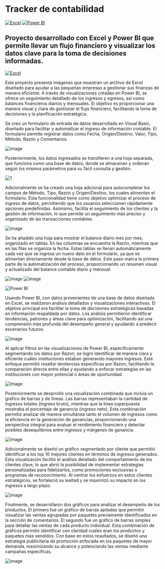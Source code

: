 # Tracker de contabilidad  

[![Excel](https://img.shields.io/badge/Excel-2021+-green?style=for-the-badge&logo=microsoft-excel&logoColor=white&labelColor=101010)](https://www.microsoft.com/en-us/microsoft-365/excel)
[![Power BI](https://img.shields.io/badge/Power_BI-Desktop-red?style=for-the-badge&logo=power-bi&logoColor=white&labelColor=101010)](https://powerbi.microsoft.com/)
 

## Proyecto desarrollado con Excel y Power BI que permite llevar un flujo financiero y visualizar los datos clave para la toma de decisiones informadas.


[![Excel](https://img.shields.io/badge/Excel-101010?style=for-the-badge&logo=microsoft-excel&logoColor=white)](https://www.microsoft.com/en-us/microsoft-365/excel)

Este proyecto presenta imágenes que muestran un archivo de Excel diseñado para ayudar a las pequeñas empresas a gestionar sus finanzas de manera eficiente. A través de visualizaciones creadas en Power BI, se ofrece un seguimiento detallado de los ingresos y egresos, así como balances financieros diarios y mensuales. El objetivo es proporcionar una manera visual y clara de gestionar el flujo financiero, facilitando la toma de decisiones y la planificación estratégica.

Se creo un formulario de entrada de datos desarrollado en Visual Basic, diseñado para facilitar y automatizar el ingreso de información contable. El formulario permite registrar datos como Fecha, Origen/Destino, Valor, Tipo, Método, Razón y Comentarios. 

![image](https://github.com/user-attachments/assets/d6e3e6a1-936b-4200-9c6e-5f0f3cddde31)  


Posteriormente, los datos ingresados se transfieren a una hoja separada, que funciona como una base de datos, donde se almacenan y ordenan según los mismos parámetros para su fácil consulta y gestión. 

![1](https://github.com/user-attachments/assets/4e3b6e1f-e7cb-4e96-a76f-e42f3f60a181)  


Adicionalmente se ha creado una hoja adicional para autocompletar los campos de Método, Tipo, Razón y Origen/Destino, los cuales alimentan el formulario. Esta funcionalidad tiene como objetivo optimizar el proceso de ingreso de datos, permitiendo que los usuarios seleccionen rápidamente opciones predefinidas. Asimismo, facilita el seguimiento de los clientes y la gestión de información, lo que permite un seguimiento más preciso y organizado de las transacciones contables. 

![image](https://github.com/user-attachments/assets/6a1b5b1c-9cf0-4aea-a1b4-c8dd66a4399c)  


Se ha añadido una hoja para mostrar el balance diario mes por mes, organizado en tablas. En las columnas se encuentra la Razón, mientras que en las filas se organiza la fecha. Estas tablas se llenan automáticamente cada vez que se ingresa un nuevo dato en el formulario, ya que se alimentan directamente desde la base de datos. Este paso marca la primera parte de la automatización del proceso, proporcionando un resumen visual y actualizado del balance contable diario y mensual. 

![image](https://github.com/user-attachments/assets/3a2a1df2-707b-4209-a44b-6edf6a534ea6)
![image](https://github.com/user-attachments/assets/4c92a3df-6daf-41ea-80da-da74959ed603)  

 

![Power BI](https://img.shields.io/badge/Power%20BI-3D85C6?style=for-the-badge&logo=power-bi&logoColor=white)

Usando Power BI, con datos provenientes de una base de datos diseñada en Excel, se realizaron análisis detallados y visualizaciones interactivas. El objetivo principal era facilitar la toma de decisiones estratégicas basadas en información respaldada por datos. Los análisis permitieron identificar tendencias, patrones y áreas clave para optimización, facilitando así una comprensión más profunda del desempeño general y ayudando a predecir escenarios futuros. 

![image](https://github.com/user-attachments/assets/fc33dbe5-946c-4a3a-b16d-d0681d8272a4)

Al aplicar filtros en las visualizaciones de Power BI, específicamente segmentando los datos por Razon, se logró identificar de manera clara y eficiente cuáles instituciones estaban generando mayores ingresos. Este enfoque permitió resaltar tendencias específicas por Razon, facilitando la comparación directa entre ellas y ayudando a enfocar estrategias en las instituciones con mayor potencial o áreas de oportunidad.

![image](https://github.com/user-attachments/assets/0591be15-5de8-485c-bb03-5c8dbabda853)

Posteriormente se desarrolló una visualización combinada que incluía un gráfico de barras y de líneas. Las barras representaban la cantidad de ingresos totales (ingreso bruto), mientras que la línea superpuesta mostraba el porcentaje de ganancia (ingreso neto). Esta combinación permitió analizar de manera simultánea tanto el volumen de ingresos como la eficiencia en la generación de ganancias, proporcionando una perspectiva integral para evaluar el rendimiento financiero y detectar posibles desequilibrios entre ingresos y márgenes de ganancia.

![image](https://github.com/user-attachments/assets/0d97c561-7d8e-4ed6-8db7-0aa8087476d6)

Adicionalmente se diseñó un gráfico segmentado por cliente que permitió identificar a los top 10 mejores clientes en términos de ingresos generados. Esta visualización facilitó el análisis detallado del comportamiento de los clientes clave, lo que abrió la posibilidad de implementar estrategias personalizadas para fidelizarlos, como promociones exclusivas o programas de reconocimiento. Al centrar los esfuerzos en estos clientes estratégicos, se fortaleció su lealtad y se maximizó su impacto en los ingresos a largo plazo.

![image](https://github.com/user-attachments/assets/09a470de-f856-4f7a-8830-dcc90824f324)

Finalmente, se desarrollaron dos gráficos para analizar el desempeño de los productos. El primero fue un gráfico de barras apiladas que permitió visualizar las ventas agrupadas por paquetes previamente identificados en la sección de comentarios. El segundo fue un gráfico de barras simples para detallar las ventas de cada producto individual. Esta combinación de gráficos permitió identificar con claridad cuáles eran los productos y paquetes más vendidos. Con base en estos resultados, se diseñó una estrategia publicitaria de promoción enfocada en los paquetes de mayor demanda, maximizando su alcance y potenciando las ventas mediante campañas específicas.

![image](https://github.com/user-attachments/assets/91ae4f70-f807-4116-af77-1e7c3300cee3)

